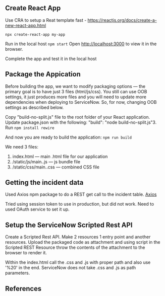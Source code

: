 ## Create React App
Use CRA to setup a Reat template fast - https://reactjs.org/docs/create-a-new-react-app.html

`npx create-react-app my-app`

Run in the local host `npm start` Open [http://localhost:3000](http://localhost:3000) to view it in the browser.

Complete the app and test it in the local host

## Package the Appication
Before building the app, we want to modify packaging options — the primary goal is to have just 3 files (html/js/css). You still can use OOB settings, it just produces more files and you will need to update more dependencies when deploying to ServiceNow. So, for now, changing OOB settings as described below.

Copy "build-no-split.js" file to the root folder of your React application.
Update package.json with the following: "build": "node build-no-split.js"3. 
Run `npm install rewire`

And now you are ready to build the application:
`npm run build`

We need 3 files:

1. index.html — main .html file for our application
2. /static/js/main.<hash>.js — js bundle file
3. /static/css/main.<hash>.css — combined CSS file

## Getting the incident data

Used Axios npm package to do a REST get call to the incident table. [Axios](https://www.npmjs.com/package/axios)

Tried using session token to use in production, but did not work. Need to used OAuth service to set it up. 

## Setup the ServiceNow Scripted Rest API

Create a Scripted Rest API. Make 2 resources 1 entry point and another resources. Upload the packaged code as attachment and using script in the Scripted REST Resource throw the contents of the attachment to the browser to render it.

Within the index.html call the .css and .js with proper path and also use '%20' in the end. ServiceNow does not take .css and .js as path parameters.

## References


